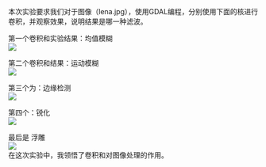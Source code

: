 本次实验要求我们对于图像（lena.jpg），使用GDAL编程，分别使用下面的核进行卷积，并观察效果，说明结果是哪一种滤波。  

第一个卷积和实验结果：均值模糊  
![](https://wx4.sinaimg.cn/mw690/006BVWLMly1fyre6edxdjj30en0ekjxc.jpg)  
 
第二个卷积和结果：运动模糊  
![](https://wx1.sinaimg.cn/mw690/006BVWLMly1fyre6fc7zbj30em0eltei.jpg)  

第三个为：边缘检测  
![](https://wx1.sinaimg.cn/mw690/006BVWLMly1fyre6d9kl5j30f00eqdk5.jpg)  

第四个：锐化  
![](https://wx3.sinaimg.cn/mw690/006BVWLMly1fyrefccwx9j30fp0fix6m.jpg)  

最后是 浮雕  
![](https://wx4.sinaimg.cn/mw690/006BVWLMly1fyre6hb7w2j30c60c7tco.jpg)  
在这次实验中，我领悟了卷积和对图像处理的作用。
